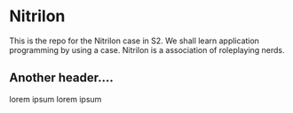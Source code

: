 # Nitrilon
This is the repo for the Nitrilon case in S2.
We shall learn application programming by using a case. Nitrilon is a association of roleplaying nerds.


## Another header....
lorem ipsum lorem ipsum